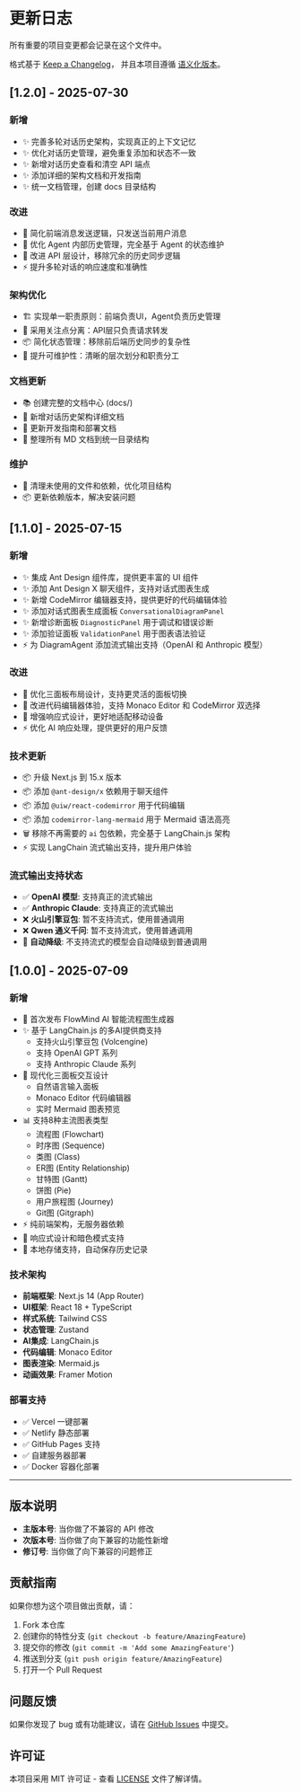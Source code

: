 # 更新日志

所有重要的项目变更都会记录在这个文件中。

格式基于 [Keep a Changelog](https://keepachangelog.com/zh-CN/1.0.0/)，
并且本项目遵循 [语义化版本](https://semver.org/lang/zh-CN/)。

## [1.2.0] - 2025-07-30

### 新增

- ✨ 完善多轮对话历史架构，实现真正的上下文记忆
- ✨ 优化对话历史管理，避免重复添加和状态不一致
- ✨ 新增对话历史查看和清空 API 端点
- ✨ 添加详细的架构文档和开发指南
- ✨ 统一文档管理，创建 docs 目录结构

### 改进

- 🎨 简化前端消息发送逻辑，只发送当前用户消息
- 🔧 优化 Agent 内部历史管理，完全基于 Agent 的状态维护
- 📱 改进 API 层设计，移除冗余的历史同步逻辑
- ⚡ 提升多轮对话的响应速度和准确性

### 架构优化

- 🏗️ 实现单一职责原则：前端负责UI，Agent负责历史管理
- 🔄 采用关注点分离：API层只负责请求转发
- 📦 简化状态管理：移除前后端历史同步的复杂性
- 🚀 提升可维护性：清晰的层次划分和职责分工

### 文档更新

- 📚 创建完整的文档中心 (docs/)
- 📖 新增对话历史架构详细文档
- 🔧 更新开发指南和部署文档
- 📝 整理所有 MD 文档到统一目录结构

### 维护

- 🧹 清理未使用的文件和依赖，优化项目结构
- 📦 更新依赖版本，解决安装问题

## [1.1.0] - 2025-07-15

### 新增

- ✨ 集成 Ant Design 组件库，提供更丰富的 UI 组件
- ✨ 添加 Ant Design X 聊天组件，支持对话式图表生成
- ✨ 新增 CodeMirror 编辑器支持，提供更好的代码编辑体验
- ✨ 添加对话式图表生成面板 `ConversationalDiagramPanel`
- ✨ 新增诊断面板 `DiagnosticPanel` 用于调试和错误诊断
- ✨ 添加验证面板 `ValidationPanel` 用于图表语法验证
- ⚡ 为 DiagramAgent 添加流式输出支持（OpenAI 和 Anthropic 模型）

### 改进

- 🎨 优化三面板布局设计，支持更灵活的面板切换
- 🔧 改进代码编辑器体验，支持 Monaco Editor 和 CodeMirror 双选择
- 📱 增强响应式设计，更好地适配移动设备
- ⚡ 优化 AI 响应处理，提供更好的用户反馈

### 技术更新

- 📦 升级 Next.js 到 15.x 版本
- 📦 添加 `@ant-design/x` 依赖用于聊天组件
- 📦 添加 `@uiw/react-codemirror` 用于代码编辑
- 📦 添加 `codemirror-lang-mermaid` 用于 Mermaid 语法高亮
- 🗑️ 移除不再需要的 `ai` 包依赖，完全基于 LangChain.js 架构
- ⚡ 实现 LangChain 流式输出支持，提升用户体验

### 流式输出支持状态

- ✅ **OpenAI 模型**: 支持真正的流式输出
- ✅ **Anthropic Claude**: 支持真正的流式输出  
- ❌ **火山引擎豆包**: 暂不支持流式，使用普通调用
- ❌ **Qwen 通义千问**: 暂不支持流式，使用普通调用
- 🔄 **自动降级**: 不支持流式的模型会自动降级到普通调用

## [1.0.0] - 2025-07-09

### 新增

- 🎉 首次发布 FlowMind AI 智能流程图生成器
- ✨ 基于 LangChain.js 的多AI提供商支持
  - 支持火山引擎豆包 (Volcengine)
  - 支持 OpenAI GPT 系列
  - 支持 Anthropic Claude 系列
- 🎨 现代化三面板交互设计
  - 自然语言输入面板
  - Monaco Editor 代码编辑器
  - 实时 Mermaid 图表预览
- 📊 支持8种主流图表类型
  - 流程图 (Flowchart)
  - 时序图 (Sequence)
  - 类图 (Class)
  - ER图 (Entity Relationship)
  - 甘特图 (Gantt)
  - 饼图 (Pie)
  - 用户旅程图 (Journey)
  - Git图 (Gitgraph)
- ⚡ 纯前端架构，无服务器依赖
- 🌈 响应式设计和暗色模式支持
- 💾 本地存储支持，自动保存历史记录

### 技术架构

- **前端框架**: Next.js 14 (App Router)
- **UI框架**: React 18 + TypeScript
- **样式系统**: Tailwind CSS
- **状态管理**: Zustand
- **AI集成**: LangChain.js
- **代码编辑**: Monaco Editor
- **图表渲染**: Mermaid.js
- **动画效果**: Framer Motion

### 部署支持

- ✅ Vercel 一键部署
- ✅ Netlify 静态部署
- ✅ GitHub Pages 支持
- ✅ 自建服务器部署
- ✅ Docker 容器化部署

---

## 版本说明

- **主版本号**: 当你做了不兼容的 API 修改
- **次版本号**: 当你做了向下兼容的功能性新增
- **修订号**: 当你做了向下兼容的问题修正

## 贡献指南

如果你想为这个项目做出贡献，请：

1. Fork 本仓库
2. 创建你的特性分支 (`git checkout -b feature/AmazingFeature`)
3. 提交你的修改 (`git commit -m 'Add some AmazingFeature'`)
4. 推送到分支 (`git push origin feature/AmazingFeature`)
5. 打开一个 Pull Request

## 问题反馈

如果你发现了 bug 或有功能建议，请在 [GitHub Issues](https://github.com/echoVic/flow-ai/issues) 中提交。

## 许可证

本项目采用 MIT 许可证 - 查看 [LICENSE](LICENSE) 文件了解详情。
